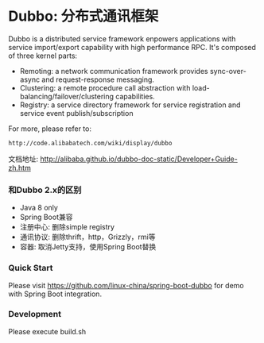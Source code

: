 Dubbo: 分布式通讯框架
======================================
Dubbo is a distributed service framework enpowers applications with service import/export capability with high performance RPC.
It's composed of three kernel parts:

* Remoting: a network communication framework provides sync-over-async and request-response messaging.
* Clustering: a remote procedure call abstraction with load-balancing/failover/clustering capabilities.
* Registry: a service directory framework for service registration and service event publish/subscription

For more, please refer to:

    http://code.alibabatech.com/wiki/display/dubbo


文档地址: http://alibaba.github.io/dubbo-doc-static/Developer+Guide-zh.htm

### 和Dubbo 2.x的区别

* Java 8 only
* Spring Boot兼容
* 注册中心: 删除simple registry
* 通讯协议: 删除thrift，http，Grizzly，rmi等
* 容器: 取消Jetty支持，使用Spring Boot替换

### Quick Start

Please visit https://github.com/linux-china/spring-boot-dubbo for demo with Spring Boot integration.

### Development

Please execute build.sh
